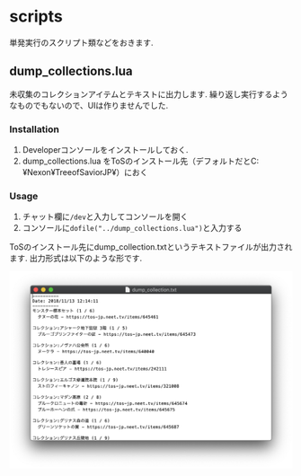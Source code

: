 # scripts
単発実行のスクリプト類などをおきます.

## dump_collections.lua
未収集のコレクションアイテムとテキストに出力します.
繰り返し実行するようなものでもないので、UIは作りませんでした.

### Installation

1. Developerコンソールをインストールしておく.
2. dump_collections.lua をToSのインストール先（デフォルトだとC:¥Nexon¥TreeofSaviorJP¥）におく

### Usage
1. チャット欄に`/dev`と入力してコンソールを開く
2. コンソールに`dofile("../dump_collections.lua")`と入力する

ToSのインストール先にdump_collection.txtというテキストファイルが出力されます.
出力形式は以下のような形です.

![img_dump_collections](./dump_collections.png)

